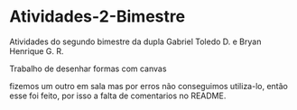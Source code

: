 # Atividades-2-Bimestre
 Atividades do segundo bimestre da dupla Gabriel Toledo D. e Bryan Henrique G. R. 
 
  Trabalho de desenhar formas com canvas

  fizemos um outro em sala mas por erros não conseguimos utiliza-lo, então esse foi feito, por isso a falta de comentarios no README.